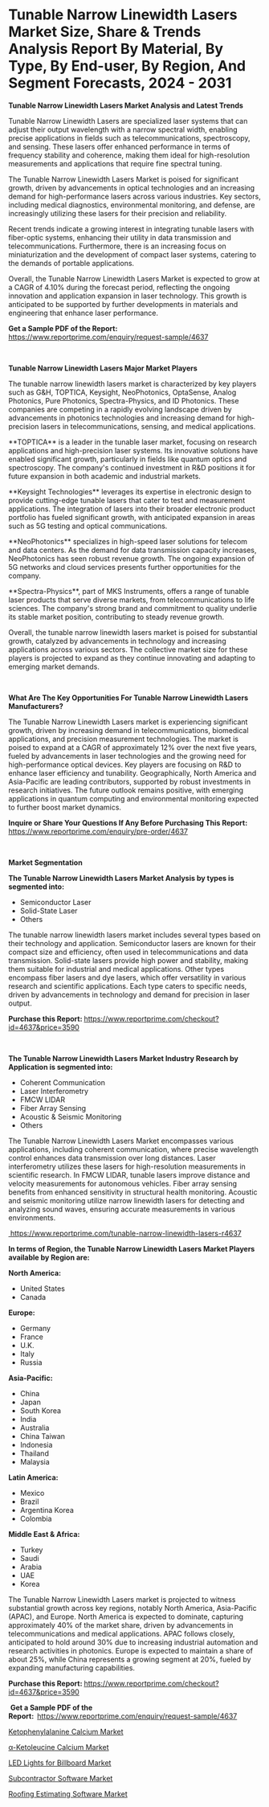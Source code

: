 <p><h1>Tunable Narrow Linewidth Lasers Market Size, Share & Trends Analysis Report By Material, By Type, By End-user, By Region, And Segment Forecasts, 2024 - 2031</h1></p><p><strong>Tunable Narrow Linewidth Lasers Market Analysis and Latest Trends</strong></p>
<p><p>Tunable Narrow Linewidth Lasers are specialized laser systems that can adjust their output wavelength with a narrow spectral width, enabling precise applications in fields such as telecommunications, spectroscopy, and sensing. These lasers offer enhanced performance in terms of frequency stability and coherence, making them ideal for high-resolution measurements and applications that require fine spectral tuning.</p><p>The Tunable Narrow Linewidth Lasers Market is poised for significant growth, driven by advancements in optical technologies and an increasing demand for high-performance lasers across various industries. Key sectors, including medical diagnostics, environmental monitoring, and defense, are increasingly utilizing these lasers for their precision and reliability.</p><p>Recent trends indicate a growing interest in integrating tunable lasers with fiber-optic systems, enhancing their utility in data transmission and telecommunications. Furthermore, there is an increasing focus on miniaturization and the development of compact laser systems, catering to the demands of portable applications.</p><p>Overall, the Tunable Narrow Linewidth Lasers Market is expected to grow at a CAGR of 4.10% during the forecast period, reflecting the ongoing innovation and application expansion in laser technology. This growth is anticipated to be supported by further developments in materials and engineering that enhance laser performance.</p></p>
<p><strong>Get a Sample PDF of the Report:&nbsp;</strong> <a href="https://www.reportprime.com/enquiry/request-sample/4637">https://www.reportprime.com/enquiry/request-sample/4637</a></p>
<p>&nbsp;</p>
<p><strong>Tunable Narrow Linewidth Lasers Major Market Players</strong></p>
<p><p>The tunable narrow linewidth lasers market is characterized by key players such as G&H, TOPTICA, Keysight, NeoPhotonics, OptaSense, Analog Photonics, Pure Photonics, Spectra-Physics, and ID Photonics. These companies are competing in a rapidly evolving landscape driven by advancements in photonics technologies and increasing demand for high-precision lasers in telecommunications, sensing, and medical applications.</p><p>**TOPTICA** is a leader in the tunable laser market, focusing on research applications and high-precision laser systems. Its innovative solutions have enabled significant growth, particularly in fields like quantum optics and spectroscopy. The company's continued investment in R&D positions it for future expansion in both academic and industrial markets.</p><p>**Keysight Technologies** leverages its expertise in electronic design to provide cutting-edge tunable lasers that cater to test and measurement applications. The integration of lasers into their broader electronic product portfolio has fueled significant growth, with anticipated expansion in areas such as 5G testing and optical communications.</p><p>**NeoPhotonics** specializes in high-speed laser solutions for telecom and data centers. As the demand for data transmission capacity increases, NeoPhotonics has seen robust revenue growth. The ongoing expansion of 5G networks and cloud services presents further opportunities for the company.</p><p>**Spectra-Physics**, part of MKS Instruments, offers a range of tunable laser products that serve diverse markets, from telecommunications to life sciences. The company's strong brand and commitment to quality underlie its stable market position, contributing to steady revenue growth.</p><p>Overall, the tunable narrow linewidth lasers market is poised for substantial growth, catalyzed by advancements in technology and increasing applications across various sectors. The collective market size for these players is projected to expand as they continue innovating and adapting to emerging market demands.</p></p>
<p>&nbsp;</p>
<p><strong>What Are The Key Opportunities For Tunable Narrow Linewidth Lasers Manufacturers?</strong></p>
<p><p>The Tunable Narrow Linewidth Lasers market is experiencing significant growth, driven by increasing demand in telecommunications, biomedical applications, and precision measurement technologies. The market is poised to expand at a CAGR of approximately 12% over the next five years, fueled by advancements in laser technologies and the growing need for high-performance optical devices. Key players are focusing on R&D to enhance laser efficiency and tunability. Geographically, North America and Asia-Pacific are leading contributors, supported by robust investments in research initiatives. The future outlook remains positive, with emerging applications in quantum computing and environmental monitoring expected to further boost market dynamics.</p></p>
<p><strong>Inquire or Share Your Questions If Any Before Purchasing This Report:</strong> <a href="https://www.reportprime.com/enquiry/pre-order/4637">https://www.reportprime.com/enquiry/pre-order/4637</a></p>
<p>&nbsp;</p>
<p><strong>Market Segmentation</strong></p>
<p><strong>The Tunable Narrow Linewidth Lasers Market Analysis by types is segmented into:</strong></p>
<p><ul><li>Semiconductor Laser</li><li>Solid-State Laser</li><li>Others</li></ul></p>
<p><p>The tunable narrow linewidth lasers market includes several types based on their technology and application. Semiconductor lasers are known for their compact size and efficiency, often used in telecommunications and data transmission. Solid-state lasers provide high power and stability, making them suitable for industrial and medical applications. Other types encompass fiber lasers and dye lasers, which offer versatility in various research and scientific applications. Each type caters to specific needs, driven by advancements in technology and demand for precision in laser output.</p></p>
<p><strong>Purchase this Report:&nbsp;</strong><a href="https://www.reportprime.com/checkout?id=4637&price=3590">https://www.reportprime.com/checkout?id=4637&price=3590</a></p>
<p>&nbsp;</p>
<p><strong>The Tunable Narrow Linewidth Lasers Market Industry Research by Application is segmented into:</strong></p>
<p><ul><li>Coherent Communication</li><li>Laser Interferometry</li><li>FMCW LIDAR</li><li>Fiber Array Sensing</li><li>Acoustic & Seismic Monitoring</li><li>Others</li></ul></p>
<p><p>The Tunable Narrow Linewidth Lasers Market encompasses various applications, including coherent communication, where precise wavelength control enhances data transmission over long distances. Laser interferometry utilizes these lasers for high-resolution measurements in scientific research. In FMCW LIDAR, tunable lasers improve distance and velocity measurements for autonomous vehicles. Fiber array sensing benefits from enhanced sensitivity in structural health monitoring. Acoustic and seismic monitoring utilize narrow linewidth lasers for detecting and analyzing sound waves, ensuring accurate measurements in various environments.</p></p>
<p><a href="https://www.reportprime.com/tunable-narrow-linewidth-lasers-r4637">&nbsp;https://www.reportprime.com/tunable-narrow-linewidth-lasers-r4637</a></p>
<p><strong>In terms of Region, the Tunable Narrow Linewidth Lasers Market Players available by Region are:</strong></p>
<p>
    <p> <strong> North America: </strong>
        <ul>
            <li>United States</li>
            <li>Canada</li>
        </ul>
        </p> 
    <p> <strong> Europe: </strong>
        <ul>
            <li>Germany</li>
            <li>France</li>
            <li>U.K.</li>
            <li>Italy</li>
            <li>Russia</li>
        </ul>
        </p> 
    <p> <strong> Asia-Pacific: </strong>
        <ul>
            <li>China</li>
            <li>Japan</li>
            <li>South Korea</li>
            <li>India</li>
            <li>Australia</li>
            <li>China Taiwan</li>
            <li>Indonesia</li>
            <li>Thailand</li>
            <li>Malaysia</li>
        </ul>
        </p> 
    <p> <strong> Latin America: </strong>
        <ul>
            <li>Mexico</li>
            <li>Brazil</li>
            <li>Argentina Korea</li>
            <li>Colombia</li>
        </ul>
        </p> 
    <p> <strong> Middle East & Africa: </strong>
        <ul>
            <li>Turkey</li>
            <li>Saudi</li>
            <li>Arabia</li>
            <li>UAE</li>
            <li>Korea</li>
        </ul>
    </p>
    </p>
<p><p>The Tunable Narrow Linewidth Lasers market is projected to witness substantial growth across key regions, notably North America, Asia-Pacific (APAC), and Europe. North America is expected to dominate, capturing approximately 40% of the market share, driven by advancements in telecommunications and medical applications. APAC follows closely, anticipated to hold around 30% due to increasing industrial automation and research activities in photonics. Europe is expected to maintain a share of about 25%, while China represents a growing segment at 20%, fueled by expanding manufacturing capabilities.</p></p>
<p><strong>Purchase this Report: </strong><a href="https://www.reportprime.com/checkout?id=4637&price=3590">https://www.reportprime.com/checkout?id=4637&price=3590</a></p>
<p>&nbsp;<strong>Get a Sample PDF of the Report:&nbsp;&nbsp;</strong><a href="https://www.reportprime.com/enquiry/request-sample/4637">https://www.reportprime.com/enquiry/request-sample/4637</a></p>
<p><strong></strong></p>
<p><p><a href="https://issuu.com/reportprime-2/docs/ketophenylalanine-calcium-market-si_5a1ddb8ee05bc4">Ketophenylalanine Calcium Market</a></p><p><a href="https://issuu.com/reportprime-2/docs/a-ketoleucine-calcium-market-size-2_e6cb9111aaf642">α-Ketoleucine Calcium Market</a></p><p><a href="https://github.com/WashimHussain441/Market-Research-Report-List-1/blob/main/led-lights-for-billboard-market.md">LED Lights for Billboard Market</a></p><p><a href="https://www.linkedin.com/pulse/insights-subcontractor-software-industry-market-financial-glp1e?trackingId=K4bbqcM0RZu2dUOs81EtWw%3D%3D">Subcontractor Software Market</a></p><p><a href="https://www.linkedin.com/pulse/roofing-estimating-software-market-size-growing-cagr-62-report-h4jse?trackingId=etEjAvQrQlKxqfmuoBAmAQ%3D%3D">Roofing Estimating Software Market</a></p></p>